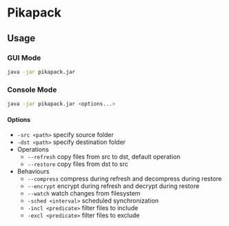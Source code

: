 # Pikapack

## Usage

### GUI Mode

```sh
java -jar pikapack.jar
```

### Console Mode

```sh
java -jar pikapack.jar <options...>
```

#### Options

- `-src <path>` specify source folder
- `-dst <path>` specify destination folder
- Operations
  - `--refresh` copy files from src to dst, default operation
  - `--restore` copy files from dst to src
- Behaviours
  - `--compress` compress during refresh and decompress during restore
  - `--encrypt` encrypt during refresh and decrypt during restore
  - `--watch` watch changes from filesystem
  - `-sched <interval>` scheduled synchronization 
  - `-incl <predicate>` filter files to include
  - `-excl <predicate>` filter files to exclude
